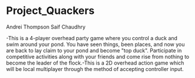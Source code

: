 Project_Quackers
================
Andrei Thompson
Saif Chaudhry

-This is a 4-player overhead party game where you control a duck and swim around your pond. You have seen things, been places, and now you are back to lay claim to your pond and become "top duck". Participate in competitive activities along with your friends and come rise from nothing to become the leader of the flock.-This is a 2D overhead action game which will be local multiplayer through the method of accepting controller input. 
